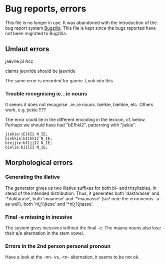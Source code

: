 Bug reports, errors
===================

This file is no longer in use. It was abandoned with the introduction of
the bug report system [Bugzilla](http://giellatekno.uit.no/bugzilla/).
This file is kept since the bugs reported have not been migrated to
Bugzilla.

Umlaut errors
-------------

jaevrie pl Acc

claims jeevride should be jaevride

The same error is recorded for gaerie. Look into this.

### Trouble recognising ie...ie nouns

It seems it does not recognise ..ie..ie nouns. bielkie, biehkie, etc.
Others work, e.g. jiekie !!??

The error could lie in the different encoding in the lexicon, cf. below.
Perhaps we should have had "bE1hkI2", patterning with "jiekie".

    jiekie:jE1kI2 N_IE;
    biehkie:bI1hkI2 N_IE;
    biejjie:bI1jjI2 N_IE;
    bielie:bI1lI2 N_IE;

Morphological errors
--------------------

### Generating the illative

The generator gives us two illative suffixes for both bi- and
trisyllables, in stead of the intended distribution. Thus, it generates
both 'daktarasse' and '\*daktarase', both 'maanese' and '\*maanasse'
(sic! note the errouneous -a- as well), both 'nï¿½jtese' and
'\*nï¿½jtasse'.

### Final -e missing in inessive

The system gives inessives without the final -e. The maana nouns also
lose their a/e alternation in the stem vowel.

### Errors in the 2nd person personal pronoun

Have a look at the -nn- vs, -tn- alternation, it seems to be not ok.
